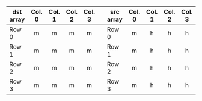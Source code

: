 | dst array | Col. 0 | Col. 1 | Col. 2 | Col. 3 |     | src array | Col. 0 | Col. 1 | Col. 2 | Col. 3 |
| --------- | :----: | :----: | :----: | :----: | --- | --------- | :----: | :----: | :----: | :----: |
| Row 0     |   m    |   m    |   m    |   m    |     | Row 0     |   m    |   h    |   h    |   h    |
| Row 1     |   m    |   m    |   m    |   m    |     | Row 1     |   m    |   h    |   h    |   h    |
| Row 2     |   m    |   m    |   m    |   m    |     | Row 2     |   m    |   h    |   h    |   h    |
| Row 3     |   m    |   m    |   m    |   m    |     | Row 3     |   m    |   h    |   h    |   h    |
